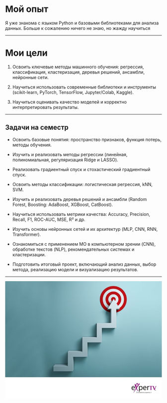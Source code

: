 # Мой опыт

Я уже знакома с языком Python и базовыми библиотеками для анализа данных. Больше к сожалению ничего не знаю, но жажду научиться

---

# Мои цели

1. Освоить ключевые методы машинного обучения: регрессия, классификация, кластеризация, деревья решений, ансамбли, нейронные сети.  

2. Научиться использовать современные библиотеки и инструменты (scikit-learn, PyTorch, TensorFlow, Jupyter/Colab, Kaggle).  

3. Научиться оценивать качество моделей и корректно интерпретировать результаты.  

---

## Задачи на семестр

- Освоить базовые понятия: пространство признаков, функция потерь, методы обучения.
  
- Изучить и реализовать методы регрессии (линейная, полиномиальная, регуляризация Ridge и LASSO).
  
- Реализовать градиентный спуск и стохастический градиентный спуск.
  
- Освоить методы классификации: логистическая регрессия, kNN, SVM.
  
- Изучить и реализовать деревья решений и ансамбли (Random Forest, Boosting: AdaBoost, XGBoost, CatBoost).
  
- Научиться использовать метрики качества: Accuracy, Precision, Recall, F1, ROC-AUC, MSE, R² и др.
  
- Изучить основы нейронных сетей и их архитектур (MLP, CNN, RNN, Transformer).
  
- Ознакомиться с применением МО в компьютерном зрении (CNN), обработке текстов (NLP), рекомендательных системах и кластеризации.
  
- Подготовить итоговый проект, включающий анализ данных, выбор метода, реализацию модели и визуализацию результатов.  

---

![Изображение](./goals.jpg)  
